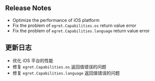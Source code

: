 ## Release Notes

* Optimize the performance of iOS platform
* Fix the problem of `egret.Capabilities.os` return value error 
* Fix the problem of `egret.Capabilities.language` return value error 


## 更新日志
* 优化 iOS 平台的性能
* 修复 `egret.Capabilities.os` 返回值错误的问题
* 修复 `egret.Capabilities.language` 返回值错误的问题